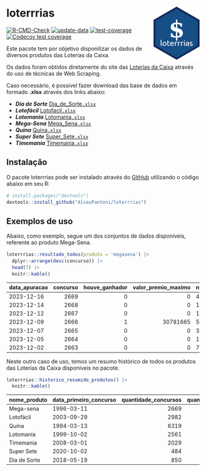 
<!-- README.md is generated from README.Rmd. Please edit that file -->

# loterrrias <img src="man/figures/logo.png" align="right" height="139" />

<!-- badges: start -->

[![R-CMD-Check](https://github.com/AlceuPantoni/loterrrias/actions/workflows/R-CMD-check.yaml/badge.svg?branch=main)](https://github.com/AlceuPantoni/loterrrias/actions/workflows/R-CMD-check.yaml)
[![update-data](https://github.com/AlceuPantoni/loterrrias/actions/workflows/update-data.yaml/badge.svg)](https://github.com/AlceuPantoni/loterrrias/actions/workflows/update-data.yaml)
[![test-coverage](https://github.com/AlceuPantoni/loterrrias/actions/workflows/test-coverage.yaml/badge.svg?branch=main)](https://github.com/AlceuPantoni/loterrrias/actions/workflows/test-coverage.yaml)
[![Codecov test
coverage](https://codecov.io/gh/AlceuPantoni/loterrrias/branch/main/graph/badge.svg)](https://codecov.io/gh/AlceuPantoni/loterrrias?branch=main)
<!-- badges: end -->

Este pacote tem por objetivo disponilizar os dados de diversos produtos
das Loterias da Caixa.

Os dados foram obtidos diretamente do site das [Loterias da
Caixa](https://loterias.caixa.gov.br/Paginas/default.aspx) através do
uso de técnicas de Web Scraping.

Caso necessário, é possível fazer download das base de dados em formado
**.xlsx** através dos links abaixo:

  - ***Dia de Sorte***
    [Dia\_de\_Sorte`.xlsx`](https://raw.githubusercontent.com/AlceuPantoni/loterrrias/main/data-raw/resultados_diadesorte.xlsx)
  - ***Lotofácil***
    [Lotofacil`.xlsx`](https://raw.githubusercontent.com/AlceuPantoni/loterrrias/main/data-raw/resultados_lotofacil.xlsx)
  - ***Lotomania***
    [Lotomania`.xlsx`](https://raw.githubusercontent.com/AlceuPantoni/loterrrias/main/data-raw/resultados_lotomania.xlsx)
  - ***Mega-Sena***
    [Mega\_Sena`.xlsx`](https://raw.githubusercontent.com/AlceuPantoni/loterrrias/main/data-raw/resultados_megasena.xlsx)
  - ***Quina***
    [Quina`.xlsx`](https://raw.githubusercontent.com/AlceuPantoni/loterrrias/main/data-raw/resultados_quina.xlsx)
  - ***Super Sete***
    [Super\_Sete`.xlsx`](https://raw.githubusercontent.com/AlceuPantoni/loterrrias/main/data-raw/resultados_supersete.xlsx)
  - ***Timemania***
    [Timemania`.xlsx`](https://raw.githubusercontent.com/AlceuPantoni/loterrrias/main/data-raw/resultados_timemania.xlsx)

## Instalação

O pacote loterrrias pode ser instalado através do
[GitHub](https://github.com/) utilizando o código abaixo em seu R:

``` r
# install.packages("devtools")
devtools::install_github("AlceuPantoni/loterrrias")
```

## Exemplos de uso

Abaixo, como exemplo, segue um dos conjuntos de dados disponíveis,
referente ao produto Mega-Sena.

``` r
loterrrias::resultado_todos(produto = 'megasena') |> 
  dplyr::arrange(desc(concurso)) |> 
  head(7) |> 
  knitr::kable()
```

| data\_apuracao | concurso | houve\_ganhador | valor\_premio\_maximo | numeros\_sorteados | num\_1 | num\_2 | num\_3 | num\_4 | num\_5 | num\_6 |
| :------------- | -------: | --------------: | --------------------: | :----------------- | -----: | -----: | -----: | -----: | -----: | -----: |
| 2023-12-16     |     2669 |               0 |                     0 | 4;7;16;35;46;54    |      4 |      7 |     16 |     35 |     46 |     54 |
| 2023-12-14     |     2668 |               0 |                     0 | 1;27;30;41;46;57   |      1 |     27 |     30 |     41 |     46 |     57 |
| 2023-12-12     |     2667 |               0 |                     0 | 1;4;8;21;46;51     |      1 |      4 |      8 |     21 |     46 |     51 |
| 2023-12-09     |     2666 |               1 |              30781665 | 5;25;29;30;43;47   |      5 |     25 |     29 |     30 |     43 |     47 |
| 2023-12-07     |     2665 |               0 |                     0 | 3;14;21;22;37;39   |      3 |     14 |     21 |     22 |     37 |     39 |
| 2023-12-05     |     2664 |               0 |                     0 | 12;15;17;30;40;52  |     12 |     15 |     17 |     30 |     40 |     52 |
| 2023-12-02     |     2663 |               0 |                     0 | 7;11;27;41;56;59   |      7 |     11 |     27 |     41 |     56 |     59 |

Neste outro caso de uso, temos um resumo histórico de todos os produtos
das Loterias da Caixa disponíveis no pacote.

``` r
loterrrias::historico_resumido_produtos() |> 
  knitr::kable()
```

| nome\_produto | data\_primeiro\_concurso | quantidade\_concursos | quantidade\_concursos\_com\_ganhador | percentual\_com\_ganhador | media\_premiacao | maior\_premio | menor\_premio | total\_dezenas\_sorteadas | numero\_mais\_sorteado | numero\_menos\_sorteado |
| :------------ | :----------------------- | --------------------: | -----------------------------------: | ------------------------: | ---------------: | ------------: | ------------: | ------------------------: | ---------------------: | ----------------------: |
| Mega-sena     | 1996-03-11               |                  2669 |                                  603 |                      0.23 |       23952357.9 |     289420865 |     348732.75 |                     16014 |                     10 |                      26 |
| Lotofácil     | 2003-09-29               |                  2982 |                                 2663 |                      0.89 |         923347.8 |       8252873 |      10712.22 |                     44730 |                     20 |                      16 |
| Quina         | 1994-03-13               |                  6319 |                                 2534 |                      0.40 |        3352123.7 |     579215957 |      14230.37 |                     31595 |                      4 |                       3 |
| Lotomania     | 1999-10-02               |                  2561 |                                  670 |                      0.26 |        2368472.5 |      37261930 |     109348.66 |                     51220 |                     47 |                      96 |
| Timemania     | 2008-03-01               |                  2029 |                                   73 |                      0.04 |       26295353.9 |     818652938 |     164711.44 |                     14203 |                     20 |                      53 |
| Super Sete    | 2020-10-02               |                   484 |                                   21 |                      0.04 |        3390765.6 |      10146164 |     124747.77 |                      3388 |                      9 |                       4 |
| Dia de Sorte  | 2018-05-19               |                   850 |                                  275 |                      0.32 |         804594.8 |       4562937 |      59101.35 |                      5950 |                     10 |                       1 |
